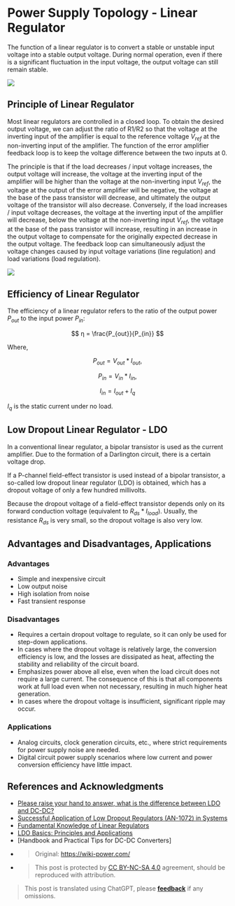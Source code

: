 # Power Supply Topology - Linear Regulator

The function of a linear regulator is to convert a stable or unstable input voltage into a stable output voltage. During normal operation, even if there is a significant fluctuation in the input voltage, the output voltage can still remain stable.

![](https://img.wiki-power.com/d/wiki-media/img/20211208155739.png)

## Principle of Linear Regulator

Most linear regulators are controlled in a closed loop. To obtain the desired output voltage, we can adjust the ratio of R1/R2 so that the voltage at the inverting input of the amplifier is equal to the reference voltage $V_{ref}$ at the non-inverting input of the amplifier. The function of the error amplifier feedback loop is to keep the voltage difference between the two inputs at 0.

The principle is that if the load decreases / input voltage increases, the output voltage will increase, the voltage at the inverting input of the amplifier will be higher than the voltage at the non-inverting input $V_{ref}$, the voltage at the output of the error amplifier will be negative, the voltage at the base of the pass transistor will decrease, and ultimately the output voltage of the transistor will also decrease. Conversely, if the load increases / input voltage decreases, the voltage at the inverting input of the amplifier will decrease, below the voltage at the non-inverting input $V_{ref}$, the voltage at the base of the pass transistor will increase, resulting in an increase in the output voltage to compensate for the originally expected decrease in the output voltage. The feedback loop can simultaneously adjust the voltage changes caused by input voltage variations (line regulation) and load variations (load regulation).

![](https://img.wiki-power.com/d/wiki-media/img/20200202231005.png)

## Efficiency of Linear Regulator

The efficiency of a linear regulator refers to the ratio of the output power $P_{out}$ to the input power $P_{in}$:

$$
η = \frac{P_{out}}{P_{in}}
$$

Where,

$$
P_{out}=V_{out}*I_{out},
$$

$$
P_{in}=V_{in}*I_{in},
$$

$$
I_{in}=I_{out}+I_{q}
$$

$I_{q}$ is the static current under no load.

## Low Dropout Linear Regulator - LDO

In a conventional linear regulator, a bipolar transistor is used as the current amplifier. Due to the formation of a Darlington circuit, there is a certain voltage drop.

If a P-channel field-effect transistor is used instead of a bipolar transistor, a so-called low dropout linear regulator (LDO) is obtained, which has a dropout voltage of only a few hundred millivolts.

Because the dropout voltage of a field-effect transistor depends only on its forward conduction voltage (equivalent to $R_{ds}*I_{load}$). Usually, the resistance $R_{ds}$ is very small, so the dropout voltage is also very low.

## Advantages and Disadvantages, Applications

### Advantages

- Simple and inexpensive circuit
- Low output noise
- High isolation from noise
- Fast transient response

### Disadvantages

- Requires a certain dropout voltage to regulate, so it can only be used for step-down applications.
- In cases where the dropout voltage is relatively large, the conversion efficiency is low, and the losses are dissipated as heat, affecting the stability and reliability of the circuit board.
- Emphasizes power above all else, even when the load circuit does not require a large current. The consequence of this is that all components work at full load even when not necessary, resulting in much higher heat generation.
- In cases where the dropout voltage is insufficient, significant ripple may occur.

### Applications

- Analog circuits, clock generation circuits, etc., where strict requirements for power supply noise are needed.
- Digital circuit power supply scenarios where low current and power conversion efficiency have little impact.

## References and Acknowledgments

- [Please raise your hand to answer, what is the difference between LDO and DC-DC?](https://mp.weixin.qq.com/s/GfnT3FTVtMr37DIRVPG65g)
- [Successful Application of Low Dropout Regulators (AN-1072) in Systems](https://www.analog.com/media/cn/technical-documentation/application-notes/AN-1072_cn.pdf)
- [Fundamental Knowledge of Linear Regulators](https://e2echina.ti.com/cfs-file/__key/telligent-evolution-components-attachments/00-24-00-00-00-02-56-36/_BF7E2760337A8B536856FA574078E577C68B_.pdf)
- [LDO Basics: Principles and Applications](https://haipeng.me/2020/06/10/ldo-basics-principles-and-applications/)
- [Handbook and Practical Tips for DC-DC Converters]
- > Original: <https://wiki-power.com/>
- > This post is protected by [CC BY-NC-SA 4.0](https://creativecommons.org/licenses/by/4.0/deed.en) agreement, should be reproduced with attribution.

> This post is translated using ChatGPT, please [**feedback**](https://github.com/linyuxuanlin/Wiki_MkDocs/issues/new) if any omissions.